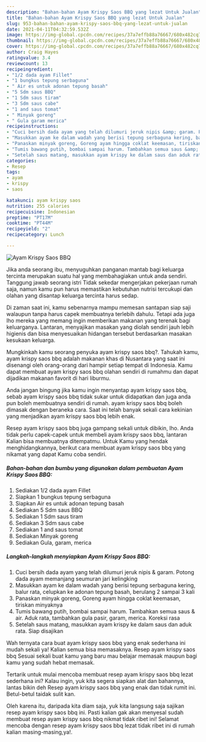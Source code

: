 ```yaml
---
description: "Bahan-bahan Ayam Krispy Saos BBQ yang lezat Untuk Jualan"
title: "Bahan-bahan Ayam Krispy Saos BBQ yang lezat Untuk Jualan"
slug: 953-bahan-bahan-ayam-krispy-saos-bbq-yang-lezat-untuk-jualan
date: 2021-04-11T04:32:59.532Z
image: https://img-global.cpcdn.com/recipes/37a7effb88a76667/680x482cq70/ayam-krispy-saos-bbq-foto-resep-utama.jpg
thumbnail: https://img-global.cpcdn.com/recipes/37a7effb88a76667/680x482cq70/ayam-krispy-saos-bbq-foto-resep-utama.jpg
cover: https://img-global.cpcdn.com/recipes/37a7effb88a76667/680x482cq70/ayam-krispy-saos-bbq-foto-resep-utama.jpg
author: Craig Hayes
ratingvalue: 3.4
reviewcount: 13
recipeingredient:
- "1/2 dada ayam Fillet"
- "1 bungkus tepung serbaguna"
- " Air es untuk adonan tepung basah"
- "5 Sdm saus BBQ"
- "1 Sdm saus tiram"
- "3 Sdm saus cabe"
- "1 and saus tomat"
- " Minyak goreng"
- " Gula garam merica"
recipeinstructions:
- "Cuci bersih dada ayam yang telah dilumuri jeruk nipis &amp; garam. Potong dada ayam memanjang seumuran jari kelingking"
- "Masukkan ayam ke dalam wadah yang berisi tepung serbaguna kering, balur rata, celupkan ke adonan tepung basah, berulang 2 sampai 3 kali"
- "Panaskan minyak goreng, Goreng ayam hingga coklat keemasan, tiriskan minyaknya"
- "Tumis bawang putih, bombai sampai harum. Tambahkan semua saus &amp; air. Aduk rata, tambahkan gula pasir, garam, merica. Koreksi rasa"
- "Setelah saus matang, masukkan ayam krispy ke dalam saus dan aduk rata. Siap disajikan"
categories:
- Resep
tags:
- ayam
- krispy
- saos

katakunci: ayam krispy saos 
nutrition: 255 calories
recipecuisine: Indonesian
preptime: "PT17M"
cooktime: "PT44M"
recipeyield: "2"
recipecategory: Lunch

---
```



![Ayam Krispy Saos BBQ](https://img-global.cpcdn.com/recipes/37a7effb88a76667/680x482cq70/ayam-krispy-saos-bbq-foto-resep-utama.jpg)

Jika anda seorang ibu, menyuguhkan panganan mantab bagi keluarga tercinta merupakan suatu hal yang membahagiakan untuk anda sendiri. Tanggung jawab seorang istri Tidak sekedar mengerjakan pekerjaan rumah saja, namun kamu pun harus memastikan kebutuhan nutrisi tercukupi dan olahan yang disantap keluarga tercinta harus sedap.

Di zaman  saat ini, kamu sebenarnya mampu memesan santapan siap saji walaupun tanpa harus capek membuatnya terlebih dahulu. Tetapi ada juga lho mereka yang memang ingin memberikan makanan yang terenak bagi keluarganya. Lantaran, menyajikan masakan yang diolah sendiri jauh lebih higienis dan bisa menyesuaikan hidangan tersebut berdasarkan masakan kesukaan keluarga. 



Mungkinkah kamu seorang penyuka ayam krispy saos bbq?. Tahukah kamu, ayam krispy saos bbq adalah makanan khas di Nusantara yang saat ini disenangi oleh orang-orang dari hampir setiap tempat di Indonesia. Kamu dapat membuat ayam krispy saos bbq olahan sendiri di rumahmu dan dapat dijadikan makanan favorit di hari liburmu.

Anda jangan bingung jika kamu ingin menyantap ayam krispy saos bbq, sebab ayam krispy saos bbq tidak sukar untuk didapatkan dan juga anda pun boleh membuatnya sendiri di rumah. ayam krispy saos bbq boleh dimasak dengan beraneka cara. Saat ini telah banyak sekali cara kekinian yang menjadikan ayam krispy saos bbq lebih enak.

Resep ayam krispy saos bbq juga gampang sekali untuk dibikin, lho. Anda tidak perlu capek-capek untuk membeli ayam krispy saos bbq, lantaran Kalian bisa membuatnya ditempatmu. Untuk Kamu yang hendak menghidangkannya, berikut cara membuat ayam krispy saos bbq yang nikamat yang dapat Kamu coba sendiri.

<!--inarticleads1-->

##### Bahan-bahan dan bumbu yang digunakan dalam pembuatan Ayam Krispy Saos BBQ:

1. Sediakan 1/2 dada ayam Fillet
1. Siapkan 1 bungkus tepung serbaguna
1. Siapkan  Air es untuk adonan tepung basah
1. Sediakan 5 Sdm saus BBQ
1. Sediakan 1 Sdm saus tiram
1. Sediakan 3 Sdm saus cabe
1. Sediakan 1 and saus tomat
1. Sediakan  Minyak goreng
1. Sediakan  Gula, garam, merica




<!--inarticleads2-->

##### Langkah-langkah menyiapkan Ayam Krispy Saos BBQ:

1. Cuci bersih dada ayam yang telah dilumuri jeruk nipis &amp; garam. Potong dada ayam memanjang seumuran jari kelingking
1. Masukkan ayam ke dalam wadah yang berisi tepung serbaguna kering, balur rata, celupkan ke adonan tepung basah, berulang 2 sampai 3 kali
1. Panaskan minyak goreng, Goreng ayam hingga coklat keemasan, tiriskan minyaknya
1. Tumis bawang putih, bombai sampai harum. Tambahkan semua saus &amp; air. Aduk rata, tambahkan gula pasir, garam, merica. Koreksi rasa
1. Setelah saus matang, masukkan ayam krispy ke dalam saus dan aduk rata. Siap disajikan




Wah ternyata cara buat ayam krispy saos bbq yang enak sederhana ini mudah sekali ya! Kalian semua bisa memasaknya. Resep ayam krispy saos bbq Sesuai sekali buat kamu yang baru mau belajar memasak maupun bagi kamu yang sudah hebat memasak.

Tertarik untuk mulai mencoba membuat resep ayam krispy saos bbq lezat sederhana ini? Kalau ingin, yuk kita segera siapkan alat dan bahannya, lantas bikin deh Resep ayam krispy saos bbq yang enak dan tidak rumit ini. Betul-betul taidak sulit kan. 

Oleh karena itu, daripada kita diam saja, yuk kita langsung saja sajikan resep ayam krispy saos bbq ini. Pasti kalian gak akan menyesal sudah membuat resep ayam krispy saos bbq nikmat tidak ribet ini! Selamat mencoba dengan resep ayam krispy saos bbq lezat tidak ribet ini di rumah kalian masing-masing,ya!.

